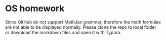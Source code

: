 # OS homework

Since GitHub do not support MathJax grammar, therefore the math formulae are not able to be displayed normally. Please clone the repo to local folder or download the markdown files and open it with Typora.
